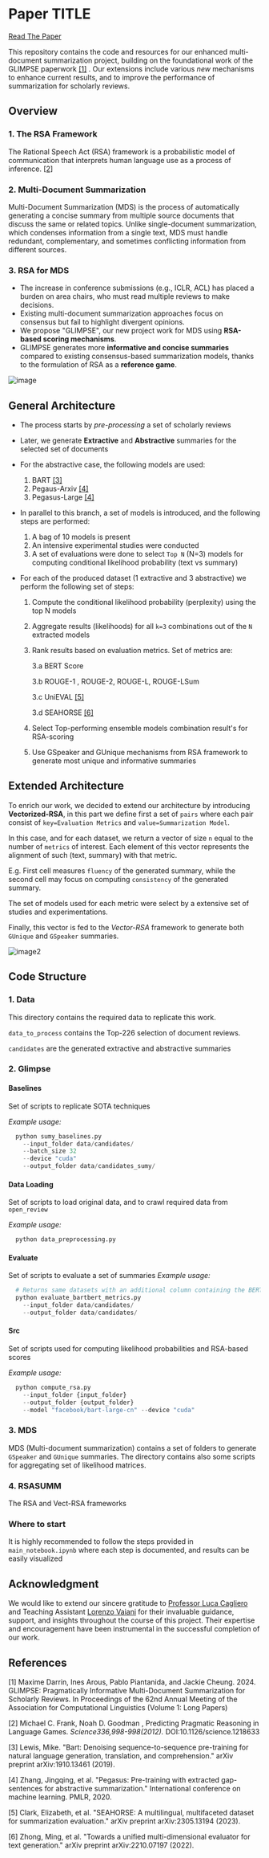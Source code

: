 
# Paper TITLE
[Read The Paper](https://arxiv.org/abs/2406.07359)

This repository contains the code and resources for our enhanced multi-document summarization project, building on the foundational work of the GLIMPSE paperwork <a href="#ref1">[1]</a> . Our extensions include various *new* mechanisms to enhance current results, and to improve the performance of summarization for scholarly reviews.

## Overview
### 1. The RSA Framework
The Rational Speech Act (RSA) framework is a probabilistic model of communication that interprets human language use as a process of inference. <a href="#ref2">[2]</a>

### 2. Multi-Document Summarization
Multi-Document Summarization (MDS) is the process of automatically generating a concise summary from multiple source documents that discuss the same or related topics. Unlike single-document summarization, which condenses information from a single text, MDS must handle redundant, complementary, and sometimes conflicting information from different sources.

### 3. RSA for MDS
- The increase in conference submissions (e.g., ICLR, ACL) has placed a burden on area chairs, who must read multiple reviews to make decisions.
- Existing multi-document summarization approaches focus on consensus but fail to highlight divergent opinions.
- We propose "GLIMPSE", our new project work for MDS using **RSA-based scoring mechanisms**. 
- GLIMPSE generates more **informative and concise summaries** compared to existing consensus-based summarization models, thanks to the formulation of RSA as a **reference game**.

![image](imgs/d1.jpg)

## General Architecture
- The process starts by *pre-processing* a set of scholarly reviews
- Later, we generate **Extractive** and **Abstractive** summaries for the selected set of documents
- For the abstractive case, the following models are used:
  1. BART <a href="#ref3">[3]</a>
  2. Pegaus-Arxiv <a href="#ref4">[4]</a>
  3. Pegasus-Large <a href="#ref4">[4]</a>

- In parallel to this branch, a set of models is introduced, and the following steps are performed:

  1. A bag of 10 models is present
  2. An intensive experimental studies were conducted 
  3. A set of evaluations were done to select `Top N` (N=3) models for computing conditional likelihood probability (text vs summary)

- For each of the produced dataset (1 extractive and 3 abstractive) we perform the following set of steps:

  1. Compute the conditional likelihood probability (perplexity) using the top N models
  2. Aggregate results (likelihoods) for all `k=3` combinations out of the `N` extracted models
  3. Rank results based on evaluation metrics. Set of metrics are:

      3.a BERT Score

      3.b ROUGE-1 , ROUGE-2, ROUGE-L, ROUGE-LSum

      3.c UniEVAL <a href="#ref5">[5]</a>
      
      3.d SEAHORSE <a href="#ref6">[6]</a>
  4. Select Top-performing ensemble models combination result's for RSA-scoring
  5. Use GSpeaker and GUnique mechanisms from RSA framework to generate most unique and informative summaries

## Extended Architecture
To enrich our work, we decided to extend our architecture by introducing **Vectorized-RSA**, in this part we define first a set of `pairs` where each pair consist of `key=Evaluation Metrics` and `value=Summarization Model`. 

In this case, and for each dataset, we return a vector of size `n` equal to the number of `metrics` of interest. Each element of this vector represents the alignment of such (text, summary) with that metric.

E.g. First cell measures `fluency` of the generated summary, while the second cell may focus on computing `consistency` of the generated summary.

The set of models used for each metric were select by a extensive set of studies and experimentations.

Finally, this vector is fed to the *Vector-RSA* framework to generate both `GUnique` and `GSpeaker` summaries.

![image2](imgs/d2.png)


## Code Structure

### 1. Data
This directory contains the required data to replicate this work.

`data_to_process` contains the Top-226 selection of document reviews.

`candidates` are the generated extractive and abstractive summaries 

### 2. Glimpse

  #### Baselines
  Set of scripts to replicate SOTA techniques
  
  *Example usage:*
  ```python
    python sumy_baselines.py 
      --input_folder data/candidates/ 
      --batch_size 32 
      --device "cuda" 
      --output_folder data/candidates_sumy/
  ```

  #### Data Loading
  Set of scripts to load original data, and to crawl required data from `open_review`

  *Example usage:*
  ```python
    python data_preprocessing.py
  ```

  #### Evaluate
  Set of scripts to evaluate a set of summaries
  *Example usage:*
  ```python
    # Returns same datasets with an additional column containing the BERTScore
    python evaluate_bartbert_metrics.py 
      --input_folder data/candidates/ 
      --output_folder data/candidates/
  ```

  #### Src
  Set of scripts used for computing likelihood probabilities and RSA-based scores

  *Example usage:*
  ```python
    python compute_rsa.py 
      --input_folder {input_folder} 
      --output_folder {output_folder} 
      --model "facebook/bart-large-cn" --device "cuda"
  ```

### 3. MDS
MDS (Multi-document summarization) contains a set of folders to generate `GSpeaker` and `GUnique` summaries. The directory contains also some scripts for aggregating set of likelihood matrices.

### 4. RSASUMM
The RSA and Vect-RSA frameworks

### Where to start
It is highly recommended to follow the steps provided in `main_notebook.ipynb` where each step is documented, and results can be easily visualized



## Acknowledgment

We would like to extend our sincere gratitude to [Professor Luca Cagliero](https://www.polito.it/personale?p=023058) and Teaching Assistant [Lorenzo Vaiani](https://www.polito.it/personale?p=lorenzo.vaiani) for their invaluable guidance, support, and insights throughout the course of this project. Their expertise and encouragement have been instrumental in the successful completion of our work.


## References
<a id="ref1">[1]</a> Maxime Darrin, Ines Arous, Pablo Piantanida, and Jackie Cheung. 2024. GLIMPSE: Pragmatically Informative Multi-Document Summarization for Scholarly Reviews. In Proceedings of the 62nd Annual Meeting of the Association for Computational Linguistics (Volume 1: Long Papers)

<a id="ref2">[2]</a> Michael C. Frank, Noah D. Goodman , Predicting Pragmatic Reasoning in Language Games. *Science336,998-998(2012).* DOI:10.1126/science.1218633

<a id="ref3">[3]</a> Lewis, Mike. "Bart: Denoising sequence-to-sequence pre-training for natural language generation, translation, and comprehension." arXiv preprint arXiv:1910.13461 (2019).

<a id="ref4">[4]</a> Zhang, Jingqing, et al. "Pegasus: Pre-training with extracted gap-sentences for abstractive summarization." International conference on machine learning. PMLR, 2020.

<a id="ref5">[5]</a> Clark, Elizabeth, et al. "SEAHORSE: A multilingual, multifaceted dataset for summarization evaluation." arXiv preprint arXiv:2305.13194 (2023).

<a id="ref6">[6]</a> Zhong, Ming, et al. "Towards a unified multi-dimensional evaluator for text generation." arXiv preprint arXiv:2210.07197 (2022).